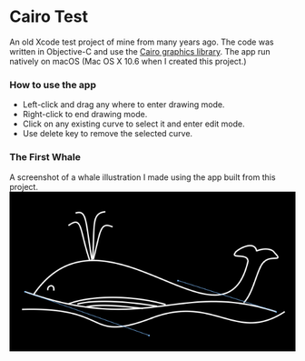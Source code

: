 # Cairo Test
An old Xcode test project of mine from many years ago. The code was written in Objective-C and use the [Cairo graphics library](https://cairographics.org). The app run natively on macOS (Mac OS X 10.6 when I created this project.)

### How to use the app
- Left-click and drag any where to enter drawing mode.
- Right-click to end drawing mode.
- Click on any existing curve to select it and enter edit mode.
- Use delete key to remove the selected curve. 

### The First Whale
A screenshot of a whale illustration I made using the app built from this project.
![The First Whale](the_first_whale_by_iammutun.png)

